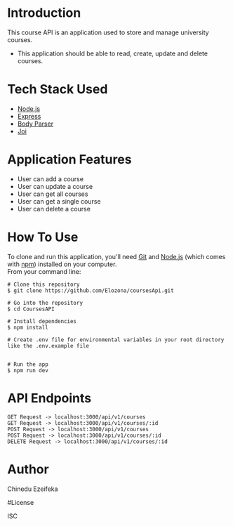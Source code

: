 # Introduction

This course API is an application used to store and manage university courses.

- This application should be able to read, create, update and delete courses.

# Tech Stack Used

- [Node.js](https://nodejs.org/en/)
- [Express](http://expressjs.com/)
- [Body Parser](https://www.npmjs.com/package/body-parser)
- [Joi](https://www.npmjs.com/package/joi)

# Application Features

- User can add a course
- User can update a course
- User can get all courses
- User can get a single course
- User can delete a course

# How To Use

To clone and run this application, you'll need [Git](https://git-scm.com/) and [Node.js](https://nodejs.org/en/) (which comes with [npm](https://www.npmjs.com/)) installed on your computer.  
From your command line:

```
# Clone this repository
$ git clone https://github.com/Elozona/coursesApi.git

# Go into the repository
$ cd CoursesAPI

# Install dependencies
$ npm install

# Create .env file for environmental variables in your root directory like the .env.example file


# Run the app
$ npm run dev

```

# API Endpoints

```
GET Request -> localhost:3000/api/v1/courses
GET Request -> localhost:3000/api/v1/courses/:id
POST Request -> localhost:3000/api/v1/courses
POST Request -> localhost:3000/api/v1/courses/:id
DELETE Request -> localhost:3000/api/v1/courses/:id

```

# Author

Chinedu Ezeifeka

#License

ISC
